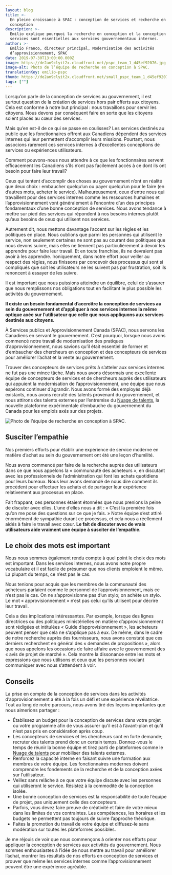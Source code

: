 ```yaml
---
layout: blog
title: >-
  En pleine croissance à SPAC : conception de services et recherche en
  conception
description: >-
  Emilio explique pourquoi la recherche en conception et la conception de
  services sont essentielles aux services gouvernementaux internes.
author: >-
  Emilio Franco, directeur principal, Modernisation des activités
  d’approvisionnement, SPAC
date: 2019-07-30T13:00:00.000Z
image: https://de2an9clyit2x.cloudfront.net/pspc_team_1_d45ef92076.jpg
image-alt: Photo de l’équipe de recherche en conception à SPAC.
translationKey: emilio-pspc
thumb: https://de2an9clyit2x.cloudfront.net/small_pspc_team_1_d45ef92076.jpg
tags: [""]
---
```

Lorsqu’on parle de la conception de services au gouvernement, il est surtout question de la création de services hors pair offerts aux citoyens. Cela est conforme à notre but principal : nous travaillons pour servir les citoyens. Nous devons par conséquent faire en sorte que les citoyens soient placés au cœur des services.

Mais qu’en est-il de ce qui se passe en coulisses? Les services destinés au public que les fonctionnaires offrent aux Canadiens dépendent des services internes qui leur permettent d’accomplir leurs missions. Pourtant, nous associons rarement ces services internes à d’excellentes conceptions de services ou expériences utilisateurs.

Comment pouvons-nous nous attendre à ce que les fonctionnaires servent efficacement les Canadiens s’ils n’ont pas facilement accès à ce dont ils ont besoin pour faire leur travail?

Ceux qui tentent d’accomplir des choses au gouvernement n’ont en réalité que deux choix : embaucher quelqu’un ou payer quelqu’un pour le faire (en d’autres mots, acheter le service). Malheureusement, ceux d’entre nous qui travaillent pour des services internes comme les ressources humaines et l’approvisionnement vont généralement à l’encontre d’un des principes fondamentaux d’une bonne conception de services. Nous avons tendance à mettre sur pied des services qui répondent à nos besoins internes plutôt qu’aux besoins de ceux qui utilisent nos services.

Autrement dit, nous mettons davantage l’accent sur les règles et les politiques en place. Nous oublions que parmi les personnes qui utilisent le service, non seulement certaines ne sont pas au courant des politiques que nous devons suivre, mais elles ne tiennent pas particulièrement à devoir les apprendre pour faire leur travail. Et en toute franchise, ils ne devraient pas avoir à les apprendre. Ironiquement, dans notre effort pour veiller au respect des règles, nous finissons par concevoir des processus qui sont si compliqués que soit les utilisateurs ne les suivent pas par frustration, soit ils renoncent à essayer de les suivre.

Il est important que nous puissions atteindre un équilibre, celui de s’assurer que nous remplissons nos obligations tout en facilitant le plus possible les activités du gouvernement.

**Il existe un besoin fondamental d’accroître la conception de services au sein du gouvernement et d’appliquer à nos services internes la même optique axée sur l’utilisateur que celle que nous appliquons aux services destinés aux citoyens.**

À Services publics et Approvisionnement Canada (SPAC), nous servons les Canadiens en servant le gouvernement. C’est pourquoi, lorsque nous avons commencé notre travail de modernisation des pratiques d’approvisionnement, nous savions qu’il était essentiel de former et d’embaucher des chercheurs en conception et des concepteurs de services pour améliorer l’achat et la vente au gouvernement.

Trouver des concepteurs de services prêts à s’atteler aux services internes ne fut pas une mince tâche. Mais nous avons désormais une excellente équipe de concepteurs de services et de chercheurs auprès des utilisateurs qui appuient la modernisation de l’approvisionnement, une équipe que nous espérons continuer d’agrandir. Nous avons formé des employés déjà existants, nous avons recruté des talents provenant du gouvernement, et nous attirons des talents externes par l’entremise du [Nuage de talents](https://talent.canada.ca/fr), la nouvelle plateforme expérimentale d’embauche du gouvernement du Canada pour les emplois axés sur des projets.

![Photo de l’équipe de recherche en conception à SPAC.](https://de2an9clyit2x.cloudfront.net/pspc_team_2_19f5e7b2f2.jpg)

## Susciter l’empathie

Nos premiers efforts pour établir une expérience de service moderne en matière d’achat au sein du gouvernement ont été une leçon d’humilité.

Nous avons commencé par faire de la recherche auprès des utilisateurs dans ce que nous appelons la « communauté des acheteurs », en discutant avec les professionnels de l’administration qui font les achats quotidiens pour leurs bureaux. Nous leur avons demandé de nous dire comment ils procèdent pour effectuer les achats et de partager leur expérience relativement aux processus en place.

Fait frappant, ces personnes étaient étonnées que nous prenions la peine de discuter avec elles. L’une d’elles nous a dit : « C’est la première fois qu’on me pose des questions sur ce que je fais. » Notre équipe s’est attiré énormément de sympathie durant ce processus, et cela nous a réellement aidés à faire le travail avec cœur. **Le fait de discuter avec de vrais utilisateurs aide vraiment une équipe à susciter de l’empathie.**

## Le choix des mots est important

Nous nous sommes également rendu compte à quel point le choix des mots est important. Dans les services internes, nous avons notre propre vocabulaire et il est facile de présumer que nos clients emploient le même. La plupart du temps, ce n’est pas le cas.

Nous tenions pour acquis que les membres de la communauté des acheteurs parlaient comme le personnel de l’approvisionnement, mais ce n’est pas le cas. On ne s’approvisionne pas d’un stylo; on achète un stylo. Le mot « approvisionnement » n’est pas celui qu’ils utilisent pour décrire leur travail.

Cela a des implications intéressantes. Par exemple, lorsque des lignes directrices ou des politiques ministérielles en matière d’approvisionnement sont rédigées et intitulées « Guide d’approvisionnement », les acheteurs peuvent penser que cela ne s’applique pas à eux. De même, dans le cadre de notre recherche auprès des fournisseurs, nous avons constaté que ces derniers recherchent en général des « demandes de propositions », alors que nous appelons les occasions de faire affaire avec le gouvernement des « avis de projet de marché ». Cela montre la dissonance entre les mots et expressions que nous utilisons et ceux que les personnes voulant communiquer avec nous s’attendent à voir.

## Conseils

La prise en compte de la conception de services dans les activités d’approvisionnement a été à la fois un défi et une expérience révélatrice. Tout au long de notre parcours, nous avons tiré des leçons importantes que nous aimerions partager :

* Établissez un budget pour la conception de services dans votre projet ou votre programme afin de vous assurer qu’il est à l’avant-plan et qu’il n’est pas pris en considération après coup.
* Les concepteurs de services et les chercheurs sont en forte demande; recruter des talents prend donc un certain temps. Donnez-vous le temps de réunir la bonne équipe et tirez parti de plateformes comme le [Nuage de talents](https://talent.canada.ca/fr) pour mobiliser des talents externes.
* Renforcez la capacité interne en faisant suivre une formation aux membres de votre équipe. Les fonctionnaires modernes doivent comprendre les fondements de la recherche et de la conception axées sur l’utilisateur.
* Veillez sans relâche à ce que votre équipe discute avec les personnes qui utiliseront le service. Résistez à la commodité de la conception isolée.
* Une bonne conception de services est la responsabilité de toute l’équipe de projet, pas uniquement celle des concepteurs.
* Parfois, vous devez faire preuve de créativité et faire de votre mieux dans les limites de vos contraintes. Les compétences, les horaires et les budgets ne permettent pas toujours de suivre l’approche théorique.
* Faites la promotion du travail de votre équipe et diffusez-le sans modération sur toutes les plateformes possibles.

Je me réjouis de voir que nous commençons à orienter nos efforts pour appliquer la conception de services aux activités du gouvernement. Nous sommes enthousiastes à l’idée de nous mettre au travail pour améliorer l’achat, montrer les résultats de nos efforts en conception de services et prouver que même les services internes comme l’approvisionnement peuvent être une expérience agréable.
